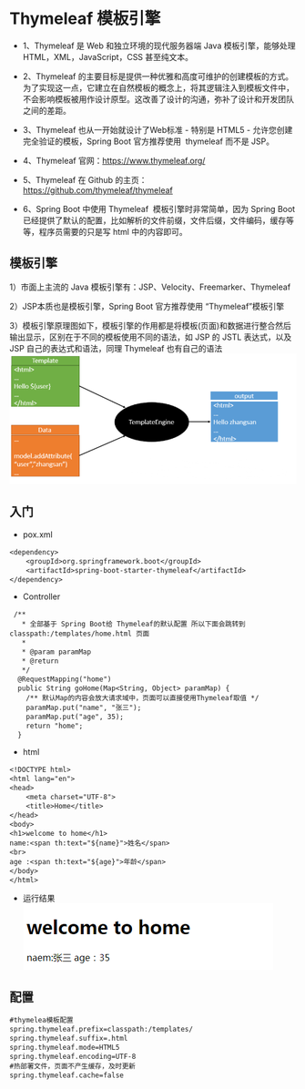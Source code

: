 # Thymeleaf 模板引擎
- 1、Thymeleaf 是 Web 和独立环境的现代服务器端 Java 模板引擎，能够处理HTML，XML，JavaScript，CSS 甚至纯文本。

- 2、Thymeleaf 的主要目标是提供一种优雅和高度可维护的创建模板的方式。为了实现这一点，它建立在自然模板的概念上，将其逻辑注入到模板文件中，不会影响模板被用作设计原型。这改善了设计的沟通，弥补了设计和开发团队之间的差距。

- 3、Thymeleaf 也从一开始就设计了Web标准 - 特别是 HTML5 - 允许您创建完全验证的模板，Spring Boot 官方推荐使用  thymeleaf 而不是 JSP。

- 4、Thymeleaf 官网：https://www.thymeleaf.org/

- 5、Thymeleaf 在 Github 的主页：https://github.com/thymeleaf/thymeleaf

- 6、Spring Boot 中使用 Thymeleaf  模板引擎时非常简单，因为 Spring Boot 已经提供了默认的配置，比如解析的文件前缀，文件后缀，文件编码，缓存等等，程序员需要的只是写 html 中的内容即可。
## 模板引擎

1）市面上主流的 Java 模板引擎有：JSP、Velocity、Freemarker、Thymeleaf

2）JSP本质也是模板引擎，Spring Boot 官方推荐使用 “Thymeleaf”模板引擎

3）模板引擎原理图如下，模板引擎的作用都是将模板(页面)和数据进行整合然后输出显示，区别在于不同的模板使用不同的语法，如 JSP 的 JSTL 表达式，以及 JSP 自己的表达式和语法，同理 Thymeleaf 也有自己的语法
![](../../image/C4E429C1-5786-427a-A2DF-6CF144266B15.png)
## 入门
- pox.xml
```
<dependency>
    <groupId>org.springframework.boot</groupId>
    <artifactId>spring-boot-starter-thymeleaf</artifactId>
</dependency>
```
- Controller
```
 /**
   * 全部基于 Spring Boot给 Thymeleaf的默认配置 所以下面会跳转到 classpath:/templates/home.html 页面
   *
   * @param paramMap
   * @return
   */
  @RequestMapping("home")
  public String goHome(Map<String, Object> paramMap) {
    /** 默认Map的内容会放大请求域中，页面可以直接使用Thymeleaf取值 */
    paramMap.put("name", "张三");
    paramMap.put("age", 35);
    return "home";
  }
```
- html
```
<!DOCTYPE html>
<html lang="en">
<head>
    <meta charset="UTF-8">
    <title>Home</title>
</head>
<body>
<h1>welcome to home</h1>
name:<span th:text="${name}">姓名</span>
<br>
age :<span th:text="${age}">年龄</span>
</body>
</html>
```
- 运行结果
![](../../image/9E10CEB4-AA05-40da-B2D4-431CBF5D0207.png)
## 配置
```
#thymelea模板配置
spring.thymeleaf.prefix=classpath:/templates/
spring.thymeleaf.suffix=.html
spring.thymeleaf.mode=HTML5
spring.thymeleaf.encoding=UTF-8
#热部署文件，页面不产生缓存，及时更新
spring.thymeleaf.cache=false
```
